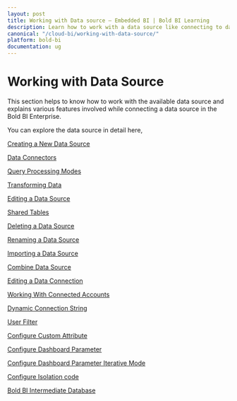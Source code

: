 ```yaml
---
layout: post
title: Working with Data source – Embedded BI | Bold BI Learning
description: Learn how to work with a data source like connecting to data, creating a data source, transforming data, etc. in Bold BI deployed in your server.
canonical: "/cloud-bi/working-with-data-source/"
platform: bold-bi
documentation: ug
---
```


# Working with Data Source

This section helps to know how to work with the available data source and explains various features involved while connecting a data source in the Bold BI Enterprise.

You can explore the data source in detail here,

[Creating a New Data Source](/embedded-bi/working-with-data-source/creating-a-new-data-source/)

[Data Connectors](/embedded-bi/working-with-data-source/data-connectors/)

[Query Processing Modes](/embedded-bi/working-with-data-source/classification-of-data-sources-queried-directly-and-extracted/)

[Transforming Data](/embedded-bi/working-with-data-source/transforming-data/)

[Editing a Data Source](/embedded-bi/working-with-data-source/editing-a-data-source/)

[Shared Tables](/embedded-bi/working-with-data-source/shared-table/)

[Deleting a Data Source](/embedded-bi/working-with-data-source/deleting-a-data-source/)

[Renaming a Data Source](/embedded-bi/working-with-data-source/renaming-a-data-source/)

[Importing a Data Source](/embedded-bi/working-with-data-source/using-an-existing-data-source/)

[Combine Data Source](/embedded-bi/working-with-data-source/combine-data-sources/)

[Editing a Data Connection](/embedded-bi/working-with-data-source/editing-a-data-connection/)

[Working With Connected Accounts](/embedded-bi/working-with-data-source/working-with-connected-accounts/)

[Dynamic Connection String](/embedded-bi/working-with-data-source/dynamic-connection-string/)

[User Filter](/embedded-bi/working-with-data-source/user-filter/)

[Configure Custom Attribute](/embedded-bi/working-with-data-source/configuring-custom-attribute/)

[Configure Dashboard Parameter](/embedded-bi/working-with-data-source/configuring-dashboard-parameters/)

[Configure Dashboard Parameter Iterative Mode](/embedded-bi/working-with-data-source/dashboard-parameter-iterative-mode)

[Configure Isolation code](/embedded-bi/working-with-data-source/configuring-isolation-code/)

[Bold BI Intermediate Database](/embedded-bi/working-with-data-source/bold-bi-intermediate-database/)